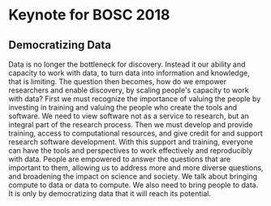 # Keynote for BOSC 2018

## Democratizing Data

Data is no longer the bottleneck for discovery. Instead it our ability and capacity to work with data, to turn data into information and knowledge, that is limiting. The question then becomes, how do we empower researchers and enable discovery, by scaling people's capacity to work with data? First we must recognize the importance of valuing the people by investing in training and valuing the people who create the tools and software. We need to view software not as a service to research, but an integral part of the research process. Then we must develop and provide training, access to computational resources, and give credit for and support research software development. With this support and training, everyone can have the tools and perspectives to work effectively and reproducibly with data. People are empowered to answer the questions that are important to them, allowing us to address more and more diverse questions, and broadening the impact on science and society. We talk about bringing compute to data or data to compute. We also need to bring people to data. It is only by democratizing data that it will reach its potential.